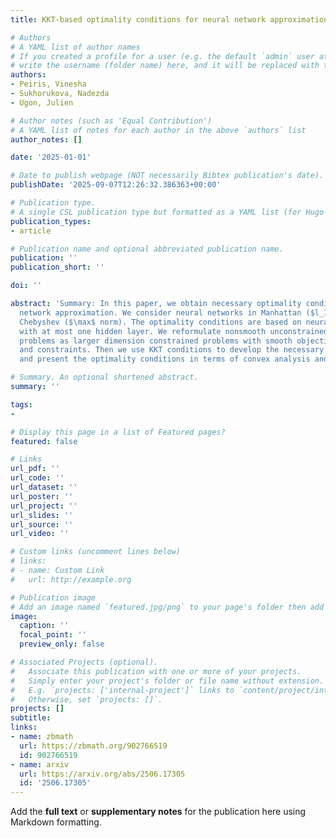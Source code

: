 ```yaml
---
title: KKT-based optimality conditions for neural network approximation

# Authors
# A YAML list of author names
# If you created a profile for a user (e.g. the default `admin` user at `content/authors/admin/`), 
# write the username (folder name) here, and it will be replaced with their full name and linked to their profile.
authors:
- Peiris, Vinesha
- Sukhorukova, Nadezda
- Ugon, Julien

# Author notes (such as 'Equal Contribution')
# A YAML list of notes for each author in the above `authors` list
author_notes: []

date: '2025-01-01'

# Date to publish webpage (NOT necessarily Bibtex publication's date).
publishDate: '2025-09-07T12:26:32.386363+00:00'

# Publication type.
# A single CSL publication type but formatted as a YAML list (for Hugo requirements).
publication_types:
- article

# Publication name and optional abbreviated publication name.
publication: ''
publication_short: ''

doi: ''

abstract: 'Summary: In this paper, we obtain necessary optimality conditions for neural
  network approximation. We consider neural networks in Manhattan ($l_1$ norm) and
  Chebyshev ($\max$ norm). The optimality conditions are based on neural networks
  with at most one hidden layer. We reformulate nonsmooth unconstrained optimisation
  problems as larger dimension constrained problems with smooth objective functions
  and constraints. Then we use KKT conditions to develop the necessary conditions
  and present the optimality conditions in terms of convex analysis and convex sets.'

# Summary. An optional shortened abstract.
summary: ''

tags:
- 

# Display this page in a list of Featured pages?
featured: false

# Links
url_pdf: ''
url_code: ''
url_dataset: ''
url_poster: ''
url_project: ''
url_slides: ''
url_source: ''
url_video: ''

# Custom links (uncomment lines below)
# links:
# - name: Custom Link
#   url: http://example.org

# Publication image
# Add an image named `featured.jpg/png` to your page's folder then add a caption below.
image:
  caption: ''
  focal_point: ''
  preview_only: false

# Associated Projects (optional).
#   Associate this publication with one or more of your projects.
#   Simply enter your project's folder or file name without extension.
#   E.g. `projects: ['internal-project']` links to `content/project/internal-project/index.md`.
#   Otherwise, set `projects: []`.
projects: []
subtitle:
links:
- name: zbmath
  url: https://zbmath.org/902766519
  id: 902766519
- name: arxiv
  url: https://arxiv.org/abs/2506.17305
  id: '2506.17305'
---
```


Add the **full text** or **supplementary notes** for the publication here using Markdown formatting.
